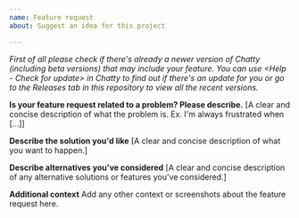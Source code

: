 ```yaml
---
name: Feature request
about: Suggest an idea for this project

---
```


*First of all please check if there's already a newer version of Chatty (including beta versions) that may include your feature. You can use <Help - Check for update> in Chatty to find out if there's an update for you or go to the Releases tab in this repository to view all the recent versions.*

**Is your feature request related to a problem? Please describe.**
[A clear and concise description of what the problem is. Ex. I'm always frustrated when [...]]

**Describe the solution you'd like**
[A clear and concise description of what you want to happen.]

**Describe alternatives you've considered**
[A clear and concise description of any alternative solutions or features you've considered.]

**Additional context**
Add any other context or screenshots about the feature request here.
